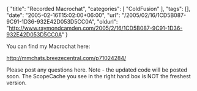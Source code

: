 {
	"title": "Recorded Macrochat",
	"categories": [
		"ColdFusion"
	],
	"tags": [],
	"date": "2005-02-16T15:02:00+06:00",
	"url": "/2005/02/16/1CD5B087-9C91-1D36-932E42D053D5CC0A",
	"oldurl": "http://www.raymondcamden.com/2005/2/16/1CD5B087-9C91-1D36-932E42D053D5CC0A"
}

You can find my Macrochat here:

<a href="http://mmchats.breezecentral.com/p71024284/">http://mmchats.breezecentral.com/p71024284/</a>

Please post any questions here. Note - the updated code will be posted soon. The ScopeCache you see in the right hand box is NOT the freshest version.